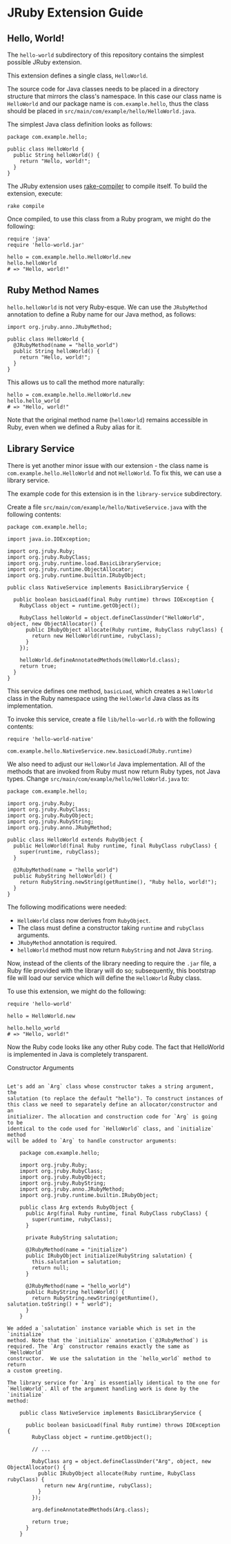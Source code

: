 JRuby Extension Guide
=====================

Hello, World!
-------------

The `hello-world` subdirectory of this repository contains the simplest
possible JRuby extension.

This extension defines a single class, `HelloWorld`.

The source code for Java classes needs to be placed in a directory structure
that mirrors the class's namespace. In this case our class name is
`HelloWorld` and our package name is `com.example.hello`, thus the class should
be placed in `src/main/com/example/hello/HelloWorld.java`.

The simplest Java class definition looks as follows:

    package com.example.hello;

    public class HelloWorld {
      public String helloWorld() {
        return "Hello, world!";
      }
    }

The JRuby extension uses [rake-compiler](https://github.com/rake-compiler/rake-compiler)
to compile itself. To build the extension, execute:

    rake compile

Once compiled, to use this class from a Ruby program, we might do the
following:

    require 'java'
    require 'hello-world.jar'

    hello = com.example.hello.HelloWorld.new
    hello.helloWorld
    # => "Hello, world!"


Ruby Method Names
-----------------

`hello.helloWorld` is not very Ruby-esque. We can use the `JRubyMethod`
annotation to define a Ruby name for our Java method, as follows:

    import org.jruby.anno.JRubyMethod;

    public class HelloWorld {
      @JRubyMethod(name = "hello_world")
      public String helloWorld() {
        return "Hello, world!";
      }
    }

This allows us to call the method more naturally:

    hello = com.example.hello.HelloWorld.new
    hello.hello_world
    # => "Hello, world!"

Note that the original method name (`helloWorld`) remains accessible in Ruby,
even when we defined a Ruby alias for it.


Library Service
---------------

There is yet another minor issue with our extension - the class name is
`com.example.hello.HelloWorld` and not `HelloWorld`. To fix this, we can use
a library service.

The example code for this extension is in the `library-service` subdirectory.

Create a file `src/main/com/example/hello/NativeService.java` with the
following contents:

    package com.example.hello;

    import java.io.IOException;

    import org.jruby.Ruby;
    import org.jruby.RubyClass;
    import org.jruby.runtime.load.BasicLibraryService;
    import org.jruby.runtime.ObjectAllocator;
    import org.jruby.runtime.builtin.IRubyObject;

    public class NativeService implements BasicLibraryService {

      public boolean basicLoad(final Ruby runtime) throws IOException {
        RubyClass object = runtime.getObject();
        
        RubyClass helloWorld = object.defineClassUnder("HelloWorld", object, new ObjectAllocator() {
          public IRubyObject allocate(Ruby runtime, RubyClass rubyClass) {
            return new HelloWorld(runtime, rubyClass);
          }
        });

        helloWorld.defineAnnotatedMethods(HelloWorld.class);
        return true;
      }
    }

This service defines one method, `basicLoad`, which creates a `HelloWorld`
class in the Ruby namespace using the `HelloWorld` Java class as its
implementation.

To invoke this service, create a file `lib/hello-world.rb` with the
following contents:

    require 'hello-world-native'

    com.example.hello.NativeService.new.basicLoad(JRuby.runtime)

We also need to adjust our `HelloWorld` Java implementation. All of the
methods that are invoked from Ruby must now return Ruby types, not Java
types. Change `src/main/com/example/hello/HelloWorld.java` to:

    package com.example.hello;

    import org.jruby.Ruby;
    import org.jruby.RubyClass;
    import org.jruby.RubyObject;
    import org.jruby.RubyString;
    import org.jruby.anno.JRubyMethod;

    public class HelloWorld extends RubyObject {
      public HelloWorld(final Ruby runtime, final RubyClass rubyClass) {
        super(runtime, rubyClass);
      }

      @JRubyMethod(name = "hello_world")
      public RubyString helloWorld() {
        return RubyString.newString(getRuntime(), "Ruby hello, world!");
      }
    }

The following modifications were needed:

- `HelloWorld` class now derives from `RubyObject`.
- The class must define a constructor taking `runtime` and `rubyClass` arguments.
- `JRubyMethod` annotation is required.
- `helloWorld` method must now return `RubyString` and not Java `String`.

Now, instead of the clients of the library needing to require the `.jar` file,
a Ruby file provided with the library will do so; subsequently, this
bootstrap file will load our service which will define the `HelloWorld`
Ruby class.

To use this extension, we might do the following:

    require 'hello-world'

    hello = HelloWorld.new

    hello.hello_world
    # => "Hello, world!"

Now the Ruby code looks like any other Ruby code. The fact that HelloWorld
is implemented in Java is completely transparent.

Constructor Arguments
`````````````````````

Let's add an `Arg` class whose constructor takes a string argument, the
salutation (to replace the default "hello"). To construct instances of
this class we need to separately define an allocator/constructor and an
initializer. The allocation and construction code for `Arg` is going to be
identical to the code used for `HelloWorld` class, and `initialize` method
will be added to `Arg` to handle constructor arguments:

    package com.example.hello;

    import org.jruby.Ruby;
    import org.jruby.RubyClass;
    import org.jruby.RubyObject;
    import org.jruby.RubyString;
    import org.jruby.anno.JRubyMethod;
    import org.jruby.runtime.builtin.IRubyObject;

    public class Arg extends RubyObject {
      public Arg(final Ruby runtime, final RubyClass rubyClass) {
        super(runtime, rubyClass);
      }
      
      private RubyString salutation;
      
      @JRubyMethod(name = "initialize")
      public IRubyObject initialize(RubyString salutation) {
        this.salutation = salutation;
        return null;
      }
      
      @JRubyMethod(name = "hello_world")
      public RubyString helloWorld() {
        return RubyString.newString(getRuntime(), salutation.toString() + " world");
      }
    }

We added a `salutation` instance variable which is set in the `initialize`
method. Note that the `initialize` annotation (`@JRubyMethod`) is
required. The `Arg` constructor remains exactly the same as `HelloWorld`
constructor.  We use the salutation in the `hello_world` method to return
a custom greeting.

The library service for `Arg` is essentially identical to the one for
`HelloWorld`. All of the argument handling work is done by the `initialize`
method:

    public class NativeService implements BasicLibraryService {

      public boolean basicLoad(final Ruby runtime) throws IOException {
        RubyClass object = runtime.getObject();
        
        // ...
        
        RubyClass arg = object.defineClassUnder("Arg", object, new ObjectAllocator() {
          public IRubyObject allocate(Ruby runtime, RubyClass rubyClass) {
            return new Arg(runtime, rubyClass);
          }
        });

        arg.defineAnnotatedMethods(Arg.class);
        
        return true;
      }
    }
